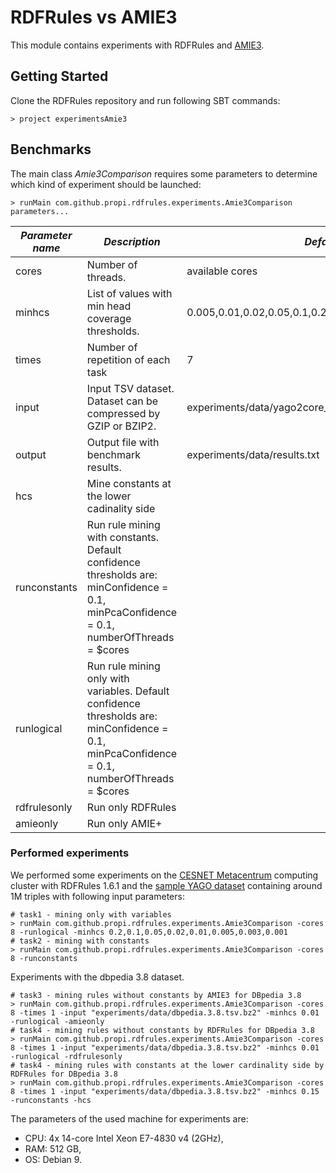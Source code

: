 # RDFRules vs AMIE3

This module contains experiments with RDFRules and [AMIE3](https://github.com/dig-team/amie).

## Getting Started

Clone the RDFRules repository and run following SBT commands:
```
> project experimentsAmie3
```

## Benchmarks

The main class *Amie3Comparison* requires some parameters to determine which kind of experiment should be launched:

```
> runMain com.github.propi.rdfrules.experiments.Amie3Comparison parameters...
```

| *Parameter name* | *Description*                                                                                                                                 | *Default*                                              |
|------------------|-----------------------------------------------------------------------------------------------------------------------------------------------|--------------------------------------------------------|
| cores            | Number of threads.                                                                                                                            | available cores                                        |
| minhcs           | List of values with min head coverage thresholds.                                                                                             | 0.005,0.01,0.02,0.05,0.1,0.2,0.3                       |
| times            | Number of repetition of each task                                                                                                             | 7                                                      |
| input            | Input TSV dataset. Dataset can be compressed by GZIP or BZIP2.                                                                                | experiments/data/yago2core_facts.clean.notypes.tsv.bz2 |
| output           | Output file with benchmark results.                                                                                                           | experiments/data/results.txt                           |
| hcs              | Mine constants at the lower cadinality side                                                                                                   |                                                        |
| runconstants     | Run rule mining with constants. Default confidence thresholds are: minConfidence = 0.1, minPcaConfidence = 0.1, numberOfThreads = $cores      |                                                        |
| runlogical       | Run rule mining only with variables. Default confidence thresholds are: minConfidence = 0.1, minPcaConfidence = 0.1, numberOfThreads = $cores |                                                        |
| rdfrulesonly     | Run only RDFRules                                                                                                                             |                                                        |
| amieonly         | Run only AMIE+                                                                                                                                |                                                        |

### Performed experiments

We performed some experiments on the [CESNET Metacentrum](https://www.metacentrum.cz/en/index.html) computing cluster with RDFRules 1.6.1 and the [sample YAGO dataset](./data/yago2core_facts.clean.notypes.tsv.bz2) containing around 1M triples with following input parameters:

```
# task1 - mining only with variables
> runMain com.github.propi.rdfrules.experiments.Amie3Comparison -cores 8 -runlogical -minhcs 0.2,0.1,0.05,0.02,0.01,0.005,0.003,0.001
# task2 - mining with constants
> runMain com.github.propi.rdfrules.experiments.Amie3Comparison -cores 8 -runconstants
```

Experiments with the dbpedia 3.8 dataset.

```
# task3 - mining rules without constants by AMIE3 for DBpedia 3.8
> runMain com.github.propi.rdfrules.experiments.Amie3Comparison -cores 8 -times 1 -input "experiments/data/dbpedia.3.8.tsv.bz2" -minhcs 0.01 -runlogical -amieonly
# task4 - mining rules without constants by RDFRules for DBpedia 3.8
> runMain com.github.propi.rdfrules.experiments.Amie3Comparison -cores 8 -times 1 -input "experiments/data/dbpedia.3.8.tsv.bz2" -minhcs 0.01 -runlogical -rdfrulesonly
# task4 - mining rules with constants at the lower cardinality side by RDFRules for DBpedia 3.8
> runMain com.github.propi.rdfrules.experiments.Amie3Comparison -cores 8 -times 1 -input "experiments/data/dbpedia.3.8.tsv.bz2" -minhcs 0.15 -runconstants -hcs
```

The parameters of the used machine for experiments are:
- CPU: 4x 14-core Intel Xeon E7-4830 v4 (2GHz),
- RAM: 512 GB,
- OS: Debian 9.
